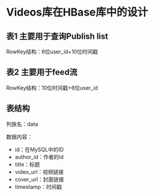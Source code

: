 # Videos库在HBase库中的设计

## 表1 主要用于查询Publish list

RowKey结构：6位user_id+10位时间戳

## 表2 主要用于feed流

RowKey结构：10位时间戳+6位user_id

## 表结构

列族名：data

数据内容：

- id：在MySQL中的ID
- author_id：作者的id
- title：标题
- video_url：视频链接
- cover_url：封面链接
- timestamp：时间戳
